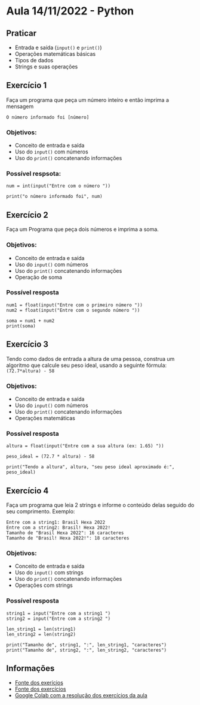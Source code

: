 # Aula 14/11/2022 - Python

## Praticar
- Entrada e saída (`input()` e `print()`)
- Operações matemáticas básicas
- Tipos de dados
- Strings e suas operações

## Exercício 1

Faça um programa que peça um número inteiro e então imprima a mensagem

`O número informado foi [número]`

### Objetivos:
- Conceito de entrada e saída 
- Uso do `input()` com números
- Uso do `print()` concatenando informações

### Possível respsota:
```
num = int(input("Entre com o número "))

print("o número informado foi", num)
```

## Exercício 2

Faça um Programa que peça dois números e imprima a soma.

### Objetivos:
- Conceito de entrada e saída 
- Uso do `input()` com números
- Uso do `print()` concatenando informações
- Operação de soma

### Possível resposta
```
num1 = float(input("Entre com o primeiro número "))
num2 = float(input("Entre com o segundo número "))

soma = num1 + num2
print(soma)
```

## Exercício 3

Tendo como dados de entrada a altura de uma pessoa, construa um algoritmo que calcule seu peso ideal, usando a seguinte fórmula: `(72.7*altura) - 58`

### Objetivos:
- Conceito de entrada e saída 
- Uso do `input()` com números
- Uso do `print()` concatenando informações
- Operações matemáticas

### Possível resposta
```
altura = float(input("Entre com a sua altura (ex: 1.65) "))

peso_ideal = (72.7 * altura) - 58

print("Tendo a altura", altura, "seu peso ideal aproximado é:", peso_ideal)
```

## Exercício 4

Faça um programa que leia 2 strings e informe o conteúdo delas seguido do seu comprimento. Exemplo:

```
Entre com a string1: Brasil Hexa 2022
Entre com a string2: Brasil! Hexa 2022!
Tamanho de "Brasil Hexa 2022": 16 caracteres
Tamanho de "Brasil! Hexa 2022!": 18 caracteres
```

### Objetivos:
- Conceito de entrada e saída 
- Uso do `input()` com strings
- Uso do `print()` concatenando informações
- Operações com strings

### Possível resposta
```
string1 = input("Entre com a string1 ")
string2 = input("Entre com a string2 ")

len_string1 = len(string1)
len_string2 = len(string2)

print("Tamanho de", string1, ":", len_string1, "caracteres")
print("Tamanho de", string2, ":", len_string2, "caracteres")
```

## Informações

- [Fonte dos exerícios](https://wiki.python.org.br/EstruturaSequencial)
- [Fonte dos exercícios](https://wiki.python.org.br/ExerciciosComStrings)
- [Google Colab com a resolução dos exercícios da aula](https://colab.research.google.com/drive/17R8U0fSMVk-1mwbfivAJq3_1YdDrpP5g?usp=sharing)